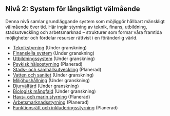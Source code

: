 ## Nivå 2: System för långsiktigt välmående

Denna nivå samlar grundläggande system som möjliggör hållbart mänskligt välmående över tid. Här ingår styrning av teknik, finans, utbildning, stadsutveckling och arbetsmarknad – strukturer som formar våra framtida möjligheter och fördelar resurser rättvist i en föränderlig värld.

* [Teknikstyrning](/frameworks/docs/implementation/technology) (Under granskning)
* [Finansiella system](/frameworks/docs/implementation/finance) (Under granskning)
* [Utbildningssystem](/frameworks/docs/implementation/education) (Under granskning)
* [Psykisk hälsostyrning](/frameworks/docs/implementation/mental-health) (Planerad)
* [Stads- och samhällsutveckling](/frameworks/docs/implementation/urban) (Planerad)
* [Vatten och sanitet](/frameworks/docs/implementation/water) (Under granskning)
* [Miljöhushållning](/frameworks/docs/implementation/environment) (Under granskning)
* [Djurvälfärd](/frameworks/docs/implementation/animal-welfare) (Under granskning)
* [Biologisk mångfald](/frameworks/docs/implementation/biodiversity) (Under granskning)
* [Havs- och marin styrning](/frameworks/docs/implementation/oceans) (Planerad)
* [Arbetsmarknadsstyrning](/frameworks/docs/implementation/labor) (Planerad)
* [Funktionsrätt och inkluderingsstyrning](/frameworks/docs/implementation/inclusion) (Planerad)
